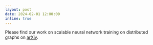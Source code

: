 ```yaml
---
layout: post
date: 2024-02-01 12:00:00
inline: true
---
```


Please find our work on scalable neural network training on distributed graphs on [arXiv](https://arxiv.org/abs/2302.13053).